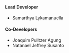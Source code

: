
#### Lead Developer

- Samarthya Lykamanuella

#### Co-Developers

- Joaquim Pulitzer Agung
- Natanael Jeffrey Susanto
